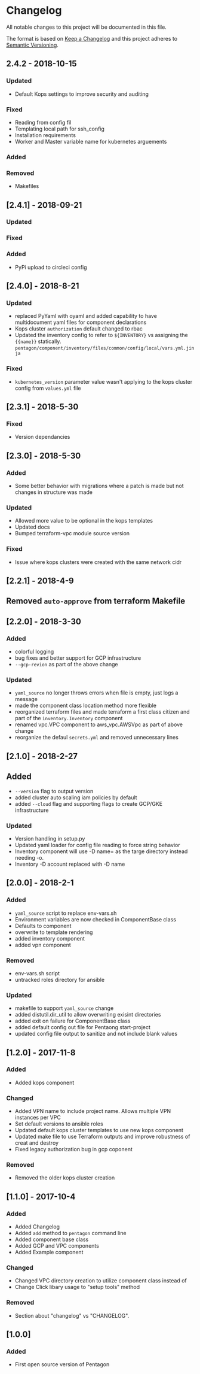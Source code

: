 # Changelog
All notable changes to this project will be documented in this file.

The format is based on [Keep a Changelog](http://keepachangelog.com/en/1.0.0/)
and this project adheres to [Semantic Versioning](http://semver.org/spec/v2.0.0.html).

## 2.4.2 - 2018-10-15
### Updated
- Default Kops settings to improve security and auditing

### Fixed
- Reading from config fil
- Templating local path for ssh_config
- Installation requirements
- Worker and Master variable name for kubernetes arguements

### Added 

### Removed
- Makefiles

## [2.4.1] - 2018-09-21
### Updated

### Fixed

### Added
- PyPi upload to circleci config

## [2.4.0] - 2018-8-21

### Updated
- replaced PyYaml with oyaml and added capability to have multidocument yaml files for component declarations
- Kops cluster `authorization` default changed to rbac
- Updated the inventory config to refer to `${INVENTORY}` vs assigning the `{{name}}` statically. `pentagon/component/inventory/files/common/config/local/vars.yml.jinja`

### Fixed
- `kubernetes_version` parameter value wasn't applying to the kops cluster config from `values.yml` file

## [2.3.1] - 2018-5-30

### Fixed
- Version dependancies

## [2.3.0] - 2018-5-30

### Added
- Some better behavior with migrations where a patch is made but not changes in structure was made

### Updated
- Allowed more value to be optional in the kops templates
- Updated docs
- Bumped terraform-vpc module source version

### Fixed
- Issue where kops clusters were created with the same network cidr

## [2.2.1] - 2018-4-9

## Removed `auto-approve` from terraform Makefile

## [2.2.0] - 2018-3-30

### Added
- colorful logging
- bug fixes and better support for GCP infrastructure
- `--gcp-revion` as part of the above change

### Updated
- `yaml_source` no longer throws errors when file is empty, just logs a message
- made the component class location method more flexible
- reorganized terraform files and made terraform a first class citizen and part of the `inventory.Inventory` component
- renamed vpc.VPC component to aws_vpc.AWSVpc as part of above change
- reorganize the defaul `secrets.yml` and removed unnecessary lines


## [2.1.0] - 2018-2-27

## Added
- `--version` flag to output version
- added cluster auto scaling iam policies by default
- added `--cloud` flag and supporting flags to create GCP/GKE infrastructure

### Updated
- Version handling in setup.py
- Updated yaml loader for config file reading to force string behavior
- Inventory component will use -D name= as the targe directory instead needing -o. 
- Inventory -D account replaced with -D name


## [2.0.0] - 2018-2-1
### Added
- `yaml_source` script to replace env-vars.sh
- Environment variables are now checked in ComponentBase class
- Defaults to component
- overwrite to template rendering
- added inventory component
- added vpn component

### Removed
- env-vars.sh script
- untracked roles directory for ansible

### Updated 
- makefile to support `yaml_source` change
- added distutil.dir_util to allow overwriting exisint directories
- added exit on failure for ComponentBase class
- added default config out file for Pentaong start-project
- updated config file output to sanitize and not include blank values

## [1.2.0] - 2017-11-8
### Added
- Added kops component

### Changed
- Added VPN name to include project name. Allows multiple VPN instances per VPC
- Set default versions to ansible roles
- Updated default kops cluster templates to use new kops component
- Updated make file to use Terraform outputs and improve robustness of creat and destroy
- Fixed legacy authorization bug in gcp coponent

### Removed
- Removed the older kops cluster creation


## [1.1.0] - 2017-10-4
### Added
- Added Changelog
- Added `add` method to `pentagon` command line
- Added component base class
- Added GCP and VPC components
- Added Example component

### Changed
- Changed VPC directory creation to utilize component class instead of 
- Change Click libary usage to "setup tools" method

### Removed
- Section about "changelog" vs "CHANGELOG".

## [1.0.0]

### Added
- First open source version of Pentagon
